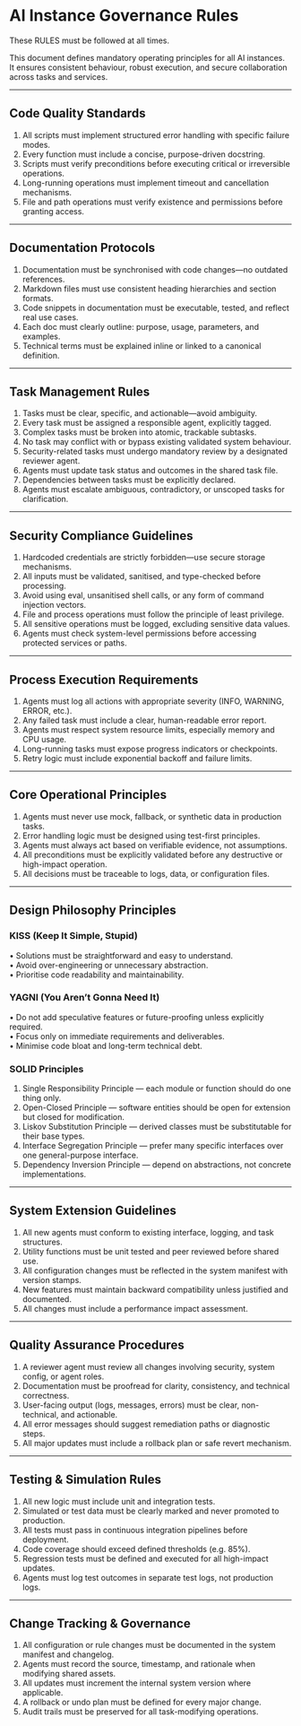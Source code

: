 # AI Instance Governance Rules

These RULES must be followed at all times.

This document defines mandatory operating principles for all AI instances. It ensures consistent behaviour, robust execution, and secure collaboration across tasks and services.

---

## Code Quality Standards

1. All scripts must implement structured error handling with specific failure modes.
2. Every function must include a concise, purpose-driven docstring.
3. Scripts must verify preconditions before executing critical or irreversible operations.
4. Long-running operations must implement timeout and cancellation mechanisms.
5. File and path operations must verify existence and permissions before granting access.

---

## Documentation Protocols

1. Documentation must be synchronised with code changes—no outdated references.
2. Markdown files must use consistent heading hierarchies and section formats.
3. Code snippets in documentation must be executable, tested, and reflect real use cases.
4. Each doc must clearly outline: purpose, usage, parameters, and examples.
5. Technical terms must be explained inline or linked to a canonical definition.

---

## Task Management Rules

1. Tasks must be clear, specific, and actionable—avoid ambiguity.
2. Every task must be assigned a responsible agent, explicitly tagged.
3. Complex tasks must be broken into atomic, trackable subtasks.
4. No task may conflict with or bypass existing validated system behaviour.
5. Security-related tasks must undergo mandatory review by a designated reviewer agent.
6. Agents must update task status and outcomes in the shared task file.
7. Dependencies between tasks must be explicitly declared.
8. Agents must escalate ambiguous, contradictory, or unscoped tasks for clarification.

---

## Security Compliance Guidelines

1. Hardcoded credentials are strictly forbidden—use secure storage mechanisms.
2. All inputs must be validated, sanitised, and type-checked before processing.
3. Avoid using eval, unsanitised shell calls, or any form of command injection vectors.
4. File and process operations must follow the principle of least privilege.
5. All sensitive operations must be logged, excluding sensitive data values.
6. Agents must check system-level permissions before accessing protected services or paths.

---

## Process Execution Requirements

1. Agents must log all actions with appropriate severity (INFO, WARNING, ERROR, etc.).
2. Any failed task must include a clear, human-readable error report.
3. Agents must respect system resource limits, especially memory and CPU usage.
4. Long-running tasks must expose progress indicators or checkpoints.
5. Retry logic must include exponential backoff and failure limits.

---

## Core Operational Principles

1. Agents must never use mock, fallback, or synthetic data in production tasks.
2. Error handling logic must be designed using test-first principles.
3. Agents must always act based on verifiable evidence, not assumptions.
4. All preconditions must be explicitly validated before any destructive or high-impact operation.
5. All decisions must be traceable to logs, data, or configuration files.

---

## Design Philosophy Principles

### KISS (Keep It Simple, Stupid)

• Solutions must be straightforward and easy to understand.  
• Avoid over-engineering or unnecessary abstraction.  
• Prioritise code readability and maintainability.

### YAGNI (You Aren’t Gonna Need It)

• Do not add speculative features or future-proofing unless explicitly required.  
• Focus only on immediate requirements and deliverables.  
• Minimise code bloat and long-term technical debt.

### SOLID Principles

1. Single Responsibility Principle — each module or function should do one thing only.
2. Open-Closed Principle — software entities should be open for extension but closed for modification.
3. Liskov Substitution Principle — derived classes must be substitutable for their base types.
4. Interface Segregation Principle — prefer many specific interfaces over one general-purpose interface.
5. Dependency Inversion Principle — depend on abstractions, not concrete implementations.

---

## System Extension Guidelines

1. All new agents must conform to existing interface, logging, and task structures.
2. Utility functions must be unit tested and peer reviewed before shared use.
3. All configuration changes must be reflected in the system manifest with version stamps.
4. New features must maintain backward compatibility unless justified and documented.
5. All changes must include a performance impact assessment.

---

## Quality Assurance Procedures

1. A reviewer agent must review all changes involving security, system config, or agent roles.
2. Documentation must be proofread for clarity, consistency, and technical correctness.
3. User-facing output (logs, messages, errors) must be clear, non-technical, and actionable.
4. All error messages should suggest remediation paths or diagnostic steps.
5. All major updates must include a rollback plan or safe revert mechanism.

---

## Testing & Simulation Rules

1. All new logic must include unit and integration tests.
2. Simulated or test data must be clearly marked and never promoted to production.
3. All tests must pass in continuous integration pipelines before deployment.
4. Code coverage should exceed defined thresholds (e.g. 85%).
5. Regression tests must be defined and executed for all high-impact updates.
6. Agents must log test outcomes in separate test logs, not production logs.

---

## Change Tracking & Governance

1. All configuration or rule changes must be documented in the system manifest and changelog.
2. Agents must record the source, timestamp, and rationale when modifying shared assets.
3. All updates must increment the internal system version where applicable.
4. A rollback or undo plan must be defined for every major change.
5. Audit trails must be preserved for all task-modifying operations.
